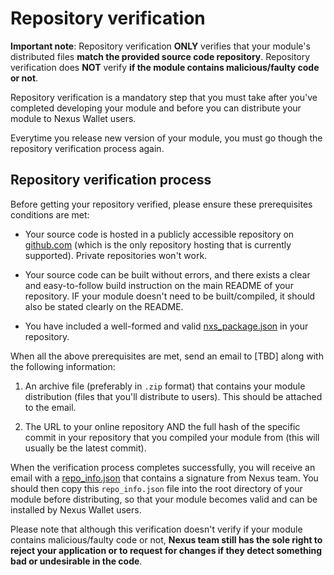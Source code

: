 # Repository verification

**Important note**: Repository verification **ONLY** verifies that your module's distributed files **match the provided source code repository**. Repository verification does **NOT** verify **if the module contains malicious/faulty code or not**.

Repository verification is a mandatory step that you must take after you've completed developing your module and before you can distribute your module to Nexus Wallet users. 

Everytime you release new version of your module, you must go though the repository verification process again.

## Repository verification process

Before getting your repository verified, please ensure these prerequisites conditions are met:

- Your source code is hosted in a publicly accessible repository on [github.com](https://github.com/) (which is the only repository hosting that is currently supported). Private repositories won't work.

- Your source code can be built without errors, and there exists a clear and easy-to-follow build instruction on the main README of your repository. IF your module doesn't need to be built/compiled, it should also be stated clearly on the README.

- You have included a well-formed and valid [nxs_package.json](./nxs_package.json.md) in your repository.

When all the above prerequisites are met, send an email to [TBD] along with the following information:

1. An archive file (preferably in `.zip` format) that contains your module distribution (files that you'll distribute to users). This should be attached to the email.

3. The URL to your online repository AND the full hash of the specific commit in your repository that you compiled your module from (this will usually be the latest commit).

When the verification process completes successfully, you will receive an email with a [repo_info.json](./repo_info.json.md) that contains a signature from Nexus team. You should then copy this `repo_info.json` file into the root directory of your module before distributing, so that your module becomes valid and can be installed by Nexus Wallet users.

Please note that although this verification doesn't verify if your module contains malicious/faulty code or not, **Nexus team still has the sole right to reject your application or to request for changes if they detect something bad or undesirable in the code**.